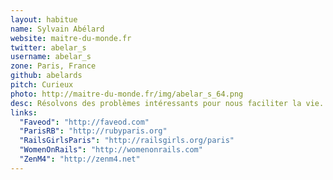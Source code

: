 ```yaml
---
layout: habitue
name: Sylvain Abélard
website: maitre-du-monde.fr
twitter: abelar_s
username: abelar_s
zone: Paris, France
github: abelards
pitch: Curieux
photo: http://maitre-du-monde.fr/img/abelar_s_64.png
desc: Résolvons des problèmes intéressants pour nous faciliter la vie. Testons pour nous améliorer.
links:
  "Faveod": "http://faveod.com"
  "ParisRB": "http://rubyparis.org"
  "RailsGirlsParis": "http://railsgirls.org/paris"
  "WomenOnRails": "http://womenonrails.com"
  "ZenM4": "http://zenm4.net"
---
```

